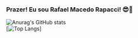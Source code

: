###                                                     Prazer! Eu sou Rafael Macedo Rapacci! 😎🌹

![Anurag's GitHub stats](https://github-readme-stats.vercel.app/api?username=Rafael-Macedo-Rapacci&theme=dark&show_icons=true)    
[![Top Langs](https://github-readme-stats.vercel.app/api/top-langs/?username=Rafael-Macedo-Rapacci&theme=dark&hide=procfile)]
